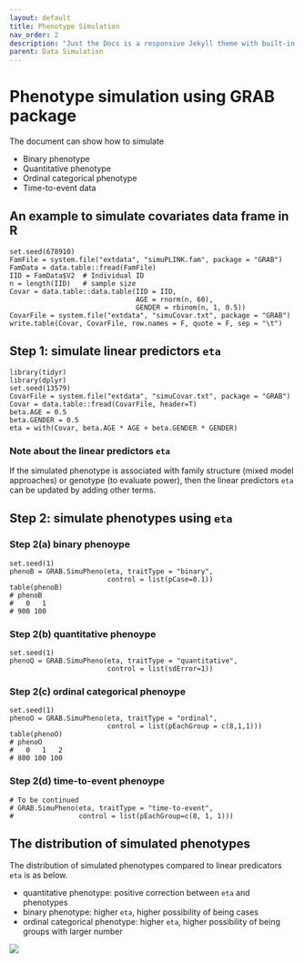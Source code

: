 ```yaml
---
layout: default
title: Phenotype Simulation
nav_order: 2
description: "Just the Docs is a responsive Jekyll theme with built-in search that is easily customizable and hosted on GitHub Pages."
parent: Data Simulation
---
```


# Phenotype simulation using GRAB package

The document can show how to simulate
- Binary phenotype
- Quantitative phenotype
- Ordinal categorical phenotype
- Time-to-event data

## An example to simulate covariates data frame in R

```
set.seed(678910)
FamFile = system.file("extdata", "simuPLINK.fam", package = "GRAB")
FamData = data.table::fread(FamFile)
IID = FamData$V2  # Individual ID
n = length(IID)   # sample size
Covar = data.table::data.table(IID = IID,
                               AGE = rnorm(n, 60), 
                               GENDER = rbinom(n, 1, 0.5))
CovarFile = system.file("extdata", "simuCovar.txt", package = "GRAB")
write.table(Covar, CovarFile, row.names = F, quote = F, sep = "\t")
```

## Step 1: simulate linear predictors ```eta```

```
library(tidyr)
library(dplyr)
set.seed(13579)
CovarFile = system.file("extdata", "simuCovar.txt", package = "GRAB")
Covar = data.table::fread(CovarFile, header=T)
beta.AGE = 0.5
beta.GENDER = 0.5
eta = with(Covar, beta.AGE * AGE + beta.GENDER * GENDER)
```

### Note about the linear predictors ```eta```

If the simulated phenotype is associated with family structure (mixed model approaches) or genotype (to evaluate power), then the linear predictors ```eta``` can be updated by adding other terms. 

## Step 2: simulate phenotypes using ```eta```

### Step 2(a) binary phenoype
```
set.seed(1)
phenoB = GRAB.SimuPheno(eta, traitType = "binary", 
                        control = list(pCase=0.1))
table(phenoB)
# phenoB
#   0   1 
# 900 100
```

### Step 2(b) quantitative phenoype
```
set.seed(1)
phenoQ = GRAB.SimuPheno(eta, traitType = "quantitative", 
                        control = list(sdError=1))
```

### Step 2(c) ordinal categorical phenoype
```
set.seed(1)
phenoO = GRAB.SimuPheno(eta, traitType = "ordinal",
                        control = list(pEachGroup = c(8,1,1)))
table(phenoO)
# phenoO
#   0   1   2 
# 800 100 100
```

### Step 2(d) time-to-event phenoype
```
# To be continued
# GRAB.SimuPheno(eta, traitType = "time-to-event",
#                control = list(pEachGroup=c(8, 1, 1)))
```

## The distribution of simulated phenotypes
The distribution of simulated phenotypes compared to linear predicators ```eta``` is as below.
- quantitative phenotype: positive correction between ```eta``` and phenotypes
- binary phenotype: higher ```eta```, higher possibility of being cases
- ordinal categorical phenotype: higher ```eta```, higher possibility of being groups with larger number

<img src="{{site.baseurl | prepend: site.url}}img/SimuPheno.jpeg">


